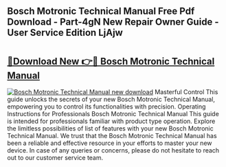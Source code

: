 ## Bosch Motronic Technical Manual Free Pdf Download - Part-4gN New Repair Owner Guide - User Service Edition LjAjw

# <h2><a href="http://bc61980.oget.top/?id=Bosch+Motronic+Technical+Manual">🔗Download New 👉🔴 Bosch Motronic Technical Manual</a></h2>

[![Bosch Motronic Technical Manual new download](https://i.imgur.com/5g1atiW.png)](http://bc61980.oget.top/?id=Bosch+Motronic+Technical+Manual)
Masterful Control This guide unlocks the secrets of your new Bosch Motronic Technical Manual, empowering you to control its functionalities with precision. Operating Instructions for Professionals Bosch Motronic Technical Manual This guide is intended for professionals familiar with product type operation. Explore the limitless possibilities of list of features with your new Bosch Motronic Technical Manual. We trust that the Bosch Motronic Technical Manual has been a reliable and effective resource in your efforts to master your new device. In case of any queries or concerns, please do not hesitate to reach out to our customer service team.
